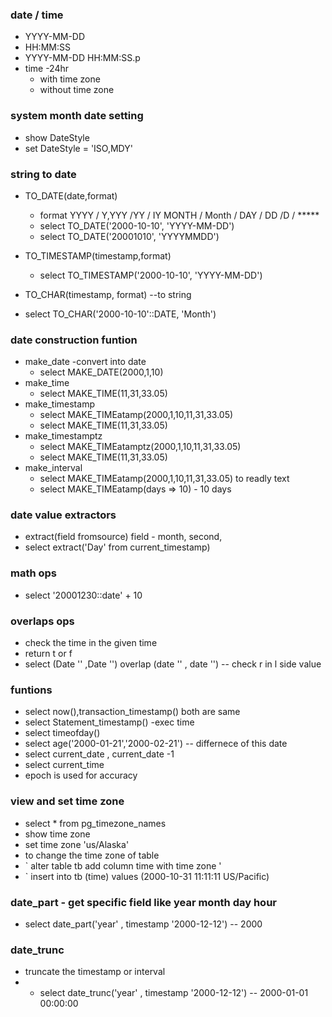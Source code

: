### date / time
- YYYY-MM-DD
- HH:MM:SS
- YYYY-MM-DD HH:MM:SS.p
- time -24hr
  - with time zone 
  - without time zone

### system month date setting
- show DateStyle
- set DateStyle = 'ISO,MDY'
### string to date
- TO_DATE(date,format)
  - format YYYY / Y,YYY /YY / IY MONTH / Month / DAY / DD /D / *****
  - select TO_DATE('2000-10-10', 'YYYY-MM-DD')
  - select TO_DATE('20001010', 'YYYYMMDD')

- TO_TIMESTAMP(timestamp,format)
    - select TO_TIMESTAMP('2000-10-10', 'YYYY-MM-DD')

 - TO_CHAR(timestamp, format)   --to string
  - select TO_CHAR('2000-10-10'::DATE, 'Month')
### date construction funtion
- make_date -convert into date
  - select MAKE_DATE(2000,1,10)
- make_time
  - select MAKE_TIME(11,31,33.05)
- make_timestamp
  - select MAKE_TIMEatamp(2000,1,10,11,31,33.05)
  - select MAKE_TIME(11,31,33.05)
- make_timestamptz
  - select MAKE_TIMEatamptz(2000,1,10,11,31,33.05)
  - select MAKE_TIME(11,31,33.05)
- make_interval
  - select MAKE_TIMEatamp(2000,1,10,11,31,33.05) to readly text
  - select MAKE_TIMEatamp(days => 10) - 10 days
### date value extractors
- extract(field fromsource)  field - month, second,
- select extract('Day' from current_timestamp)
### math ops
- select '20001230::date' + 10
### overlaps ops
- check the time in the given time
- return t or f
- select (Date '' ,Date '') overlap (date '' , date '')   -- check r in l side value

### funtions
- select now(),transaction_timestamp() both are same
- select Statement_timestamp()    -exec time
- select timeofday()
- select age('2000-01-21','2000-02-21')  -- differnece of this date
- select current_date , current_date -1
- select current_time
- epoch is used for accuracy

### view and set time zone
- select * from pg_timezone_names
- show time zone
- set time zone 'us/Alaska'
- to change the time zone of table
- ` alter table tb add column time with time zone '
- ` insert into tb (time) values (2000-10-31 11:11:11 US/Pacific)

### date_part - get specific field like year month day hour
- select date_part('year' , timestamp '2000-12-12')    -- 2000
### date_trunc
- truncate the timestamp or interval
- - select date_trunc('year' , timestamp '2000-12-12')    -- 2000-01-01 00:00:00
